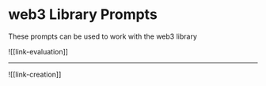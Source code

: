 # web3 Library Prompts

These prompts can be used to work with the web3 library

![[link-evaluation]]

---

![[link-creation]]
